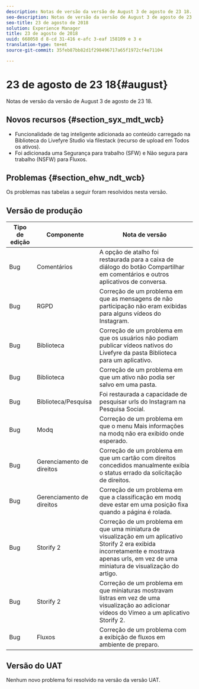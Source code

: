 ```yaml
---
description: Notas de versão da versão de August 3 de agosto de 23 18.
seo-description: Notas de versão da versão de August 3 de agosto de 23 18.
seo-title: 23 de agosto de 2018
solution: Experience Manager
title: 23 de agosto de 2018
uuid: 668058 d 8-cd 31-416 e-afc 3-eaf 158109 e 3 e
translation-type: tm+mt
source-git-commit: 35feb87bb82d1f298496717a65f1972cf4e71104

---
```



# 23 de agosto de 23 18{#august}

Notas de versão da versão de August 3 de agosto de 23 18.

## Novos recursos {#section_syx_mdt_wcb}

* Funcionalidade de tag inteligente adicionada ao conteúdo carregado na Biblioteca do Livefyre Studio via filestack (recurso de upload em Todos os ativos).
* Foi adicionada uma Segurança para trabalho (SFW) e Não segura para trabalho (NSFW) para Fluxos.

## Problemas {#section_ehw_ndt_wcb}

Os problemas nas tabelas a seguir foram resolvidos nesta versão.

## Versão de produção

| **Tipo de edição** | **Componente** | **Nota de versão** |
|---|---|---|
| Bug | Comentários | A opção de atalho foi restaurada para a caixa de diálogo do botão Compartilhar em comentários e outros aplicativos de conversa. |
| Bug | RGPD | Correção de um problema em que as mensagens de não participação não eram exibidas para alguns vídeos do Instagram. |
| Bug | Biblioteca | Correção de um problema em que os usuários não podiam publicar vídeos nativos do Livefyre da pasta Biblioteca para um aplicativo. |
| Bug | Biblioteca | Correção de um problema em que um ativo não podia ser salvo em uma pasta. |
| Bug | Biblioteca/Pesquisa | Foi restaurada a capacidade de pesquisar urls do Instagram na Pesquisa Social. |
| Bug | Modq | Correção de um problema em que o menu Mais informações na modq não era exibido onde esperado. |
| Bug | Gerenciamento de direitos | Correção de um problema em que um cartão com direitos concedidos manualmente exibia o status errado da solicitação de direitos. |
| Bug | Gerenciamento de direitos | Correção de um problema em que a classificação em modq deve estar em uma posição fixa quando a página é rolada. |
| Bug | Storify 2 | Correção de um problema em que uma miniatura de visualização em um aplicativo Storify 2 era exibida incorretamente e mostrava apenas urls, em vez de uma miniatura de visualização do artigo. |
| Bug | Storify 2 | Correção de um problema em que miniaturas mostravam listras em vez de uma visualização ao adicionar vídeos do Vimeo a um aplicativo Storify 2. |
| Bug | Fluxos | Correção de um problema com a exibição de fluxos em ambiente de preparo. |

## Versão do UAT

Nenhum novo problema foi resolvido na versão da versão UAT.
